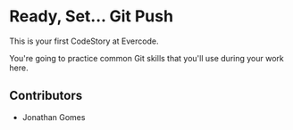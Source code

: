 
# Ready, Set... Git Push

This is your first CodeStory at Evercode.

You're going to practice common Git skills that you'll use during your work here.

## Contributors

- Jonathan Gomes